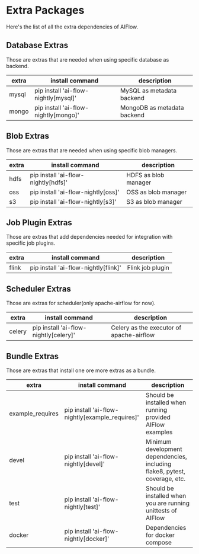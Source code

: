 # Extra Packages

Here's the list of all the extra dependencies of AIFlow.

## Database Extras

Those are extras that are needed when using specific database as backend.

| extra       | install command              | description                                     |
| ----------- | ---------------------------- | ----------------------------------------------- |
| mysql       | pip install 'ai-flow-nightly[mysql]' | MySQL as metadata backend                       |
| mongo       | pip install 'ai-flow-nightly[mongo]' | MongoDB as metadata backend                     |

## Blob Extras

Those are extras that are needed when using specific blob managers.

| extra       | install command              | description                                     |
| ----------- | ---------------------------- | ----------------------------------------------- |
| hdfs        | pip install 'ai-flow-nightly[hdfs]'  | HDFS as blob manager                            |
| oss         | pip install 'ai-flow-nightly[oss]'   | OSS as blob manager                             |
| s3          | pip install 'ai-flow-nightly[s3]'    | S3 as blob manager                              |

## Job Plugin Extras

Those are extras that add dependencies needed for integration with specific job plugins.

| extra       | install command              | description                                     |
| ----------- | ---------------------------- | ----------------------------------------------- |
| flink       | pip install 'ai-flow-nightly[flink]' | Flink job plugin                                |


## Scheduler Extras

Those are extras for scheduler(only apache-airflow for now).

| extra       | install command              | description                                     |
| ----------- | ---------------------------- | ----------------------------------------------- |
| celery      | pip install 'ai-flow-nightly[celery]'| Celery as the executor of apache-airflow        |

## Bundle Extras

Those are extras that install one ore more extras as a bundle.

| extra       | install command              | description                                     |
| ----------- | ---------------------------- | ----------------------------------------------- |
| example_requires | pip install 'ai-flow-nightly[example_requires]'| Should be installed when running provided AIFlow examples  |
| devel      | pip install 'ai-flow-nightly[devel]'| Minimum development dependencies, including flake8, pytest, coverage, etc.       |
| test      | pip install 'ai-flow-nightly[test]'| Should be installed when you are running unittests of AIFlow    |
| docker      | pip install 'ai-flow-nightly[docker]'| Dependencies for docker compose       |




